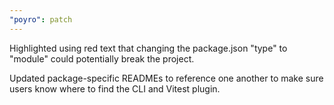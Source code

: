 ```yaml
---
"poyro": patch
---
```


Highlighted using red text that changing the package.json "type" to "module" could potentially break the project.

Updated package-specific READMEs to reference one another to make sure users know where to find the CLI and Vitest plugin.
